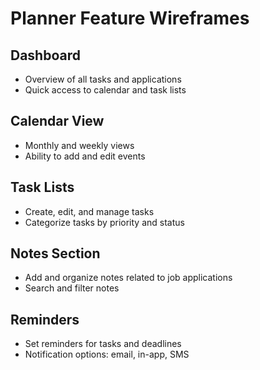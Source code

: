# Planner Feature Wireframes

## Dashboard
- Overview of all tasks and applications
- Quick access to calendar and task lists

## Calendar View
- Monthly and weekly views
- Ability to add and edit events

## Task Lists
- Create, edit, and manage tasks
- Categorize tasks by priority and status

## Notes Section
- Add and organize notes related to job applications
- Search and filter notes

## Reminders
- Set reminders for tasks and deadlines
- Notification options: email, in-app, SMS
